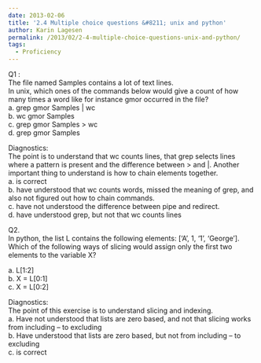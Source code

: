 ```yaml
---
date: 2013-02-06
title: '2.4 Multiple choice questions &#8211; unix and python'
author: Karin Lagesen
permalink: /2013/02/2-4-multiple-choice-questions-unix-and-python/
tags:
  - Proficiency
---
```

Q1 :  
The file named Samples contains a lot of text lines.  
In unix, which ones of the commands below would give a count of how many times a word like for instance gmor occurred in the file?  
a. grep gmor Samples | wc  
b. wc gmor Samples  
c. grep gmor Samples > wc  
d. grep gmor Samples

Diagnostics:  
The point is to understand that wc counts lines, that grep selects lines where a pattern is present and the difference between > and |. Another important thing to understand is how to chain elements together.  
a. is correct  
b. have understood that wc counts words, missed the meaning of grep, and also not figured out how to chain commands.  
c. have not understood the difference between pipe and redirect.  
d. have understood grep, but not that wc counts lines

Q2.  
In python, the list L contains the following elements: [‘A’, 1, ‘1’, ‘George’]. Which of the following ways of slicing would assign only the first two elements to the variable X?

a. L[1:2]  
b. X = L[0:1]  
c. X = L[0:2]

Diagnostics:  
The point of this exercise is to understand slicing and indexing.  
a. Have not understood that lists are zero based, and not that slicing works from including &#8211; to excluding  
b. Have understood that lists are zero based, but not from including &#8211; to excluding  
c. is correct
